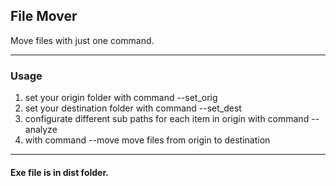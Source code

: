 ## File Mover

Move files with just one command.

---

### Usage

1. set your origin folder with command --set_orig
2. set your destination folder with command --set_dest
3. configurate different sub paths for each item in origin with command --analyze
4. with command --move move files from origin to destination

---

#### Exe file is in dist folder.
